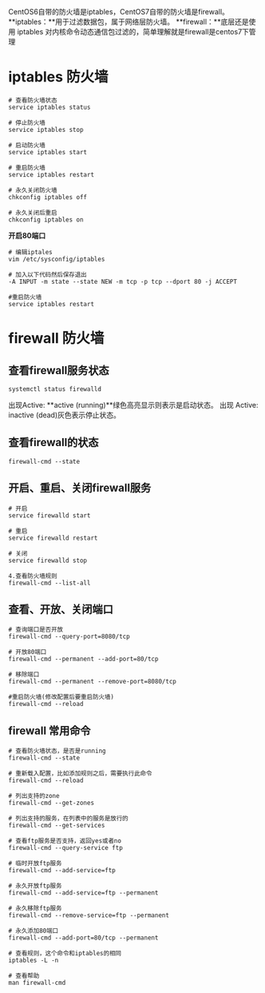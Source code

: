 CentOS6自带的防火墙是iptables，CentOS7自带的防火墙是firewall。
**iptables：**用于过滤数据包，属于网络层防火墙。
**firewall：**底层还是使用 iptables 对内核命令动态通信包过滤的，简单理解就是firewall是centos7下管理


# iptables 防火墙
```shell
# 查看防火墙状态
service iptables status

# 停止防火墙
service iptables stop

# 启动防火墙
service iptables start

# 重启防火墙
service iptables restart

# 永久关闭防火墙
chkconfig iptables off

# 永久关闭后重启
chkconfig iptables on
```


**开启80端口**
```shell
# 编辑iptales
vim /etc/sysconfig/iptables

# 加入以下代码然后保存退出
-A INPUT -m state --state NEW -m tcp -p tcp --dport 80 -j ACCEPT

#重启防火墙
service iptables restart
```


# firewall 防火墙


## 查看firewall服务状态
```shell
systemctl status firewalld
```
出现Active: **active (running)**绿色高亮显示则表示是启动状态。 出现 Active: inactive (dead)灰色表示停止状态。

## 查看firewall的状态
```shell
firewall-cmd --state
```


## 开启、重启、关闭firewall服务
```shell
# 开启
service firewalld start

# 重启
service firewalld restart

# 关闭
service firewalld stop

4.查看防火墙规则
firewall-cmd --list-all
```
## 查看、开放、关闭端口
```shell
# 查询端口是否开放
firewall-cmd --query-port=8080/tcp

# 开放80端口
firewall-cmd --permanent --add-port=80/tcp

# 移除端口
firewall-cmd --permanent --remove-port=8080/tcp

#重启防火墙(修改配置后要重启防火墙)
firewall-cmd --reload
```
## 

## firewall 常用命令
```shell
# 查看防火墙状态，是否是running
firewall-cmd --state

# 重新载入配置，比如添加规则之后，需要执行此命令
firewall-cmd --reload

# 列出支持的zone
firewall-cmd --get-zones

# 列出支持的服务，在列表中的服务是放行的
firewall-cmd --get-services

# 查看ftp服务是否支持，返回yes或者no
firewall-cmd --query-service ftp

# 临时开放ftp服务
firewall-cmd --add-service=ftp

# 永久开放ftp服务
firewall-cmd --add-service=ftp --permanent

# 永久移除ftp服务
firewall-cmd --remove-service=ftp --permanent

# 永久添加80端口 
firewall-cmd --add-port=80/tcp --permanent

# 查看规则，这个命令和iptables的相同
iptables -L -n

# 查看帮助
man firewall-cmd
```



